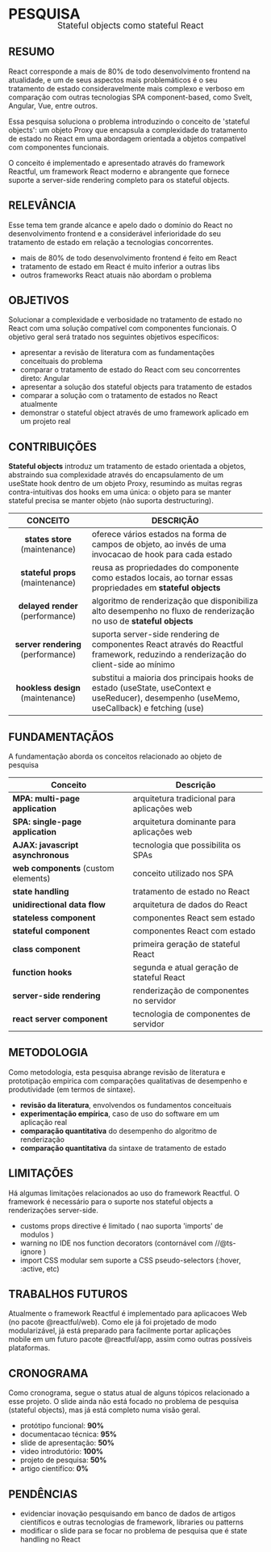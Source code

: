 <style>
@import url(../overview.css);
@import url(../readme/overview.css);

body {
    width: 700px !important;
    margin: 0 auto !important;
}

body > * { margin-right: 20px; }
</style>

# PESQUISA

<center style='margin-top:-23px; font-size:17px;'>Stateful objects como stateful React</center>

## RESUMO

React corresponde a mais de 80% de todo desenvolvimento frontend na atualidade, e um de seus aspectos mais problemáticos é o seu tratamento de estado consideravelmente mais complexo e verboso em comparação com outras tecnologias SPA component-based, como Svelt, Angular, Vue, entre outros.

Essa pesquisa soluciona o problema introduzindo o conceito de 'stateful objects': um objeto Proxy que encapsula a complexidade do tratamento de estado no React em uma abordagem orientada a objetos compatível com componentes funcionais.

O conceito é implementado e apresentado através do framework Reactful, um framework React moderno e abrangente que fornece suporte a server-side rendering completo para os stateful objects.

## RELEVÂNCIA

Esse tema tem grande alcance e apelo dado o domínio do React no desenvolvimento frontend e a considerável inferioridade do seu tratamento de estado em relação a tecnologias concorrentes.

- mais de 80% de todo desenvolvimento frontend é feito em React
- tratamento de estado em React é muito inferior a outras libs
- outros frameworks React atuais não abordam o problema

## OBJETIVOS
Solucionar a complexidade e verbosidade no tratamento de estado no React com uma solução compatível com componentes funcionais. O objetivo geral será tratado nos seguintes objetivos específicos:

- apresentar a revisão de literatura com as fundamentações conceituais do problema
- comparar o tratamento de estado do React com seu concorrentes direto: Angular
- apresentar a solução dos stateful objects para tratamento de estados
- comparar a solução com o tratamento de estados no React atualmente
- demonstrar o stateful object através de umo framework aplicado em um projeto real

## CONTRIBUIÇÕES

**Stateful objects** introduz um tratamento de estado orientada a objetos, abstraindo sua complexidade através do encapsulamento de um useState hook dentro de um objeto Proxy, resumindo as muitas regras contra-intuitivas dos hooks em uma única: o objeto para se manter stateful precisa se manter objeto (não suporta destructuring).

CONCEITO | DESCRIÇÃO |
|:-:|-|
| **states store** (maintenance) | oferece vários estados na forma de campos de objeto, ao invés de uma invocacao de hook para cada estado |
| **stateful props** (maintenance) | reusa as propriedades do componente como estados locais, ao tornar essas propriedades em **stateful objects** |
| **delayed render** (performance) | algoritmo de renderização que disponibiliza alto desempenho no fluxo de renderização no uso de  **stateful objects** |
| **server rendering** (performance) | suporta server-side rendering de componentes React através do Reactful framework, reduzindo a renderização do client-side ao mínimo |
| **hookless design** (maintenance) | substitui a maioria dos principais hooks de estado (useState, useContext e useReducer), desempenho (useMemo, useCallback) e fetching (use) |

## FUNDAMENTAÇÃOS

A fundamentação aborda os conceitos relacionado ao objeto de pesquisa

| Conceito | Descrição |
|-|-|
| **MPA: multi-page application** | arquitetura tradicional para aplicações web  |
| **SPA: single-page application** | arquitetura dominante para aplicações web |
| **AJAX: javascript asynchronous** | tecnologia que possibilita os SPAs |
| **web components** (custom elements) | conceito utilizado nos SPA |
| **state handling** | tratamento de estado no React |
| **unidirectional data flow** | arquitetura de dados do React |
| **stateless component** | componentes React sem estado |
| **stateful component** | componentes React com estado  |
| **class component**| primeira geração de stateful React |
| **function hooks**| segunda e atual geração de stateful React |
| **server-side rendering** | renderização de componentes no servidor |
| **react server component** | tecnologia de componentes de servidor |

## METODOLOGIA

Como metodologia, esta pesquisa abrange revisão de literatura e prototipação empirica com comparações qualitativas de desempenho e produtividade (em termos de sintaxe).

- **revisão da literatura**, envolvendos os fundamentos conceituais
- **experimentação empírica**, caso de uso do software em um aplicação real
- **comparação quantitativa** do desempenho do algoritmo de renderização
- **comparação quantitativa** da sintaxe de tratamento de estado

## LIMITAÇÕES

Há algumas limitações relacionados ao uso do framework Reactful. O framework é necessário para o suporte nos stateful objects a renderizações server-side.

- customs props directive é limitado ( nao suporta 'imports' de modulos )
- warning no IDE nos function decorators (contornável com //@ts-ignore )
- import CSS modular sem suporte a CSS pseudo-selectors (:hover, :active, etc)

## TRABALHOS FUTUROS

Atualmente o framework Reactful é implementado para aplicacoes Web (no pacote @reactful/web). Como ele já foi projetado de modo modularizável, já está preparado para facilmente portar aplicações mobile em um futuro pacote @reactful/app, assim como outras possíveis plataformas.

## CRONOGRAMA

Como cronograma, segue o status atual de alguns tópicos relacionado a esse projeto. O slide ainda não está focado no problema de pesquisa (stateful objects), mas já está completo numa visão geral.

- protótipo funcional: **90%**
- documentacao técnica: **95%**
- slide de apresentação: **50%** 
- video introdutório: **100%**
- projeto de pesquisa: **50%**
- artigo cientifíco: **0%**

## PENDÊNCIAS

- evidenciar inovação pesquisando em banco de dados de artigos científicos e outras tecnologias de framework, libraries ou patterns
- modificar o slide para se focar no problema de pesquisa que é state handling no React

<br><br>
